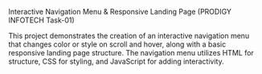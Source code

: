 Interactive Navigation Menu & Responsive Landing Page (PRODIGY INFOTECH Task-01)

This project demonstrates the creation of an interactive navigation menu that changes color or style on scroll and hover, along with a basic responsive landing page structure. The navigation menu utilizes HTML for structure, CSS for styling, and JavaScript for adding interactivity.
